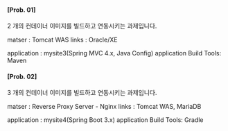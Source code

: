 #### [Prob. 01] 
2 개의 컨데이너 이미지를 빌드하고 연동시키는 과제입니다.

matser : Tomcat WAS
links  : Oracle/XE

application : mysite3(Spring MVC 4.x, Java Config)
application Build Tools: Maven


#### [Prob. 02] 
3 개의 컨데이너 이미지를 빌드하고 연동시키는 과제입니다.

matser : Reverse Proxy Server - Nginx
links  : Tomcat WAS, MariaDB

application : mysite4(Spring Boot 3.x)
application Build Tools: Gradle
